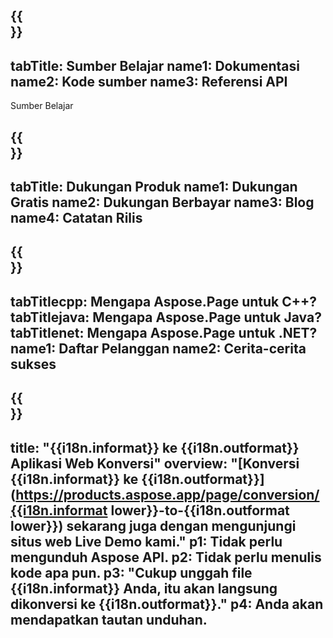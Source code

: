 ﻿---
translation: true
deploy: false
---

{{<section learningresources>}}
---
tabTitle: Sumber Belajar
name1: Dokumentasi
name2: Kode sumber
name3: Referensi API
---

Sumber Belajar

{{<section support>}}
---
tabTitle: Dukungan Produk
name1: Dukungan Gratis
name2: Dukungan Berbayar
name3: Blog
name4: Catatan Rilis
---

{{<section why>}}
---
tabTitlecpp: Mengapa Aspose.Page untuk C++?
tabTitlejava: Mengapa Aspose.Page untuk Java?
tabTitlenet: Mengapa Aspose.Page untuk .NET?
name1: Daftar Pelanggan
name2: Cerita-cerita sukses
---

{{<section widgetbackup>}}
---
title: "{{i18n.informat}} ke {{i18n.outformat}} Aplikasi Web Konversi"
overview: "[Konversi {{i18n.informat}} ke {{i18n.outformat}}](https://products.aspose.app/page/conversion/{{i18n.informat lower}}-to-{{i18n.outformat lower}}) sekarang juga dengan mengunjungi situs web Live Demo kami."
p1: Tidak perlu mengunduh Aspose API.
p2: Tidak perlu menulis kode apa pun.
p3: "Cukup unggah file {{i18n.informat}} Anda, itu akan langsung dikonversi ke {{i18n.outformat}}."
p4: Anda akan mendapatkan tautan unduhan.
---